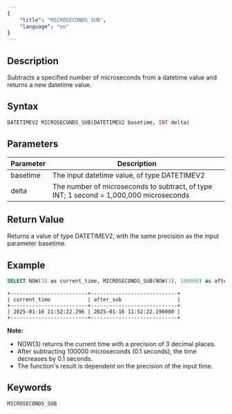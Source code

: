```yaml
---
{
    "title": "MICROSECONDS_SUB",
    "language": "en"
}
---
```


<!--
Licensed to the Apache Software Foundation (ASF) under one
or more contributor license agreements.  See the NOTICE file
distributed with this work for additional information
regarding copyright ownership.  The ASF licenses this file
to you under the Apache License, Version 2.0 (the
"License"); you may not use this file except in compliance
with the License.  You may obtain a copy of the License at

  http://www.apache.org/licenses/LICENSE-2.0

Unless required by applicable law or agreed to in writing,
software distributed under the License is distributed on an
"AS IS" BASIS, WITHOUT WARRANTIES OR CONDITIONS OF ANY
KIND, either express or implied.  See the License for the
specific language governing permissions and limitations
under the License.
-->


## Description

Subtracts a specified number of microseconds from a datetime value and returns a new datetime value.

## Syntax

```sql
DATETIMEV2 MICROSECONDS_SUB(DATETIMEV2 basetime, INT delta)
```

## Parameters

| Parameter | Description                                      |
|-----------|--------------------------------------------------|
| basetime  | The input datetime value, of type DATETIMEV2    |
| delta     | The number of microseconds to subtract, of type INT; 1 second = 1,000,000 microseconds |

## Return Value

Returns a value of type DATETIMEV2, with the same precision as the input parameter basetime.

## Example

```sql
SELECT NOW(3) as current_time, MICROSECONDS_SUB(NOW(3), 100000) as after_sub;
```

```text
+-------------------------+----------------------------+
| current_time            | after_sub                  |
+-------------------------+----------------------------+
| 2025-01-16 11:52:22.296 | 2025-01-16 11:52:22.196000 |
+-------------------------+----------------------------+
```

**Note:**
- NOW(3) returns the current time with a precision of 3 decimal places.
- After subtracting 100000 microseconds (0.1 seconds), the time decreases by 0.1 seconds.
- The function's result is dependent on the precision of the input time.

## Keywords

    MICROSECONDS_SUB
